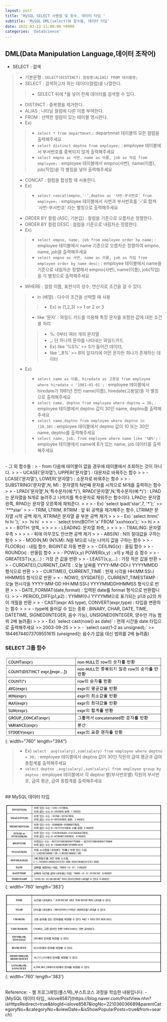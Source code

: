 ```yaml
---
layout: post
title: 'MySQL SELECT 사용법 및 함수, 데이터 타입 '
subtitle: 'MySQL DML(select)와 함수들, 데이터 타입'
date: 2022-03-22 11:00:00 +0900
categories: 'DataScience'
---
```


## DML(Data Manipulation Language,데이터 조작어)
- SELECT : 검색
> - 기본문형 : `SELECT(DISTINCT) 컬럼명(ALIAS) FROM 테이블명;`
> - SELECT : 검색하고자 하는 데이터(컬럼)을 나열한다.
> > - SELECT 뒤에 *를 넣어 전체 데이터를 검색할 수 있다.
> - DISTINCT : 중복행을 제거한다.
> - ALIAS : 나타날 컬럼에 다른 이름 부여한다.
> - FROM  : 선택한 컬럼이 있는 테이블 명시한다.
> - Ex)
> > - `select * from departmnet;`: departmnet 테이블의 모든 컬럼을  출력해주세요
> > - `select distinct deptno from employee;` : employee 테이블에서 부서번호를 중복되지 않게 출력해주세요
> > - `select empno as 사번, name as 이름, job as 직업 from employee;` : employee 테이블에서 empno(사번), name(이름), job(직업)을 각 별칭을 넣어 출력해주세요
> - CONCAT : 컬럼을 합성할 때 사용한다.
> - Ex)
> > - `select concat(empno,'-',deptno as '사번-부서번호' from employee;` : employee 테이블에서 사번과 부서번호를 '-'로 합쳐 '사번-부서번호' 라는 별칭으로 출력해주세요
> - ORDER BY 컬럼 (ASC; 기본값) : 컬럼을 기준으로 오름차순 정렬한다.
> - ORDER BY 컬럼 DESC : 컬럼을 기준으로 내림차순 정렬한다.  
> - Ex)
> > - `select empno, name, job from employee order by name;` : employee 테이블에서 name 기준으로 오름차순 정렬하여 empno, name, job을 출력해주세요
> > - `select empno as 사번, name as 이름, job as 직업 from employee order by name desc;` : employee 테이블에서 name을 기준으로 내림차순 정렬해서 empno(사번), name(이름), job(직업)을 각 별칭으로 출력해주세요 
> - WHERE : 컬럼 이름, 표현식의 상수, 연산자로 조건을 걸 수 있다.
> > - in (배열) : 다수의 조건을 선택할 때 사용
> > > - Ex) in (1,2,3) >> 1 or 2 or 3  
> > - like '문자' :  와일드 카드를 이용해 특정 문자를 포함한 값에 대한 조건을 처리  
> > > - %: 0부터 여러 개의 문자열
> > > - _: 단 하나의 문자를 나타내는 와일드카드 
> > > - Ex) like '%S%' >> S가 들어간 데이터, 
> > > - like '_B%' >> B의 앞자리에 어떤 문자든 하나가 존재하는 데이터
> - Ex)
> > - `select name as 이름, hiredate as 고용일 from employee where hiredate < '1981-01-01';` :  employee 테이블에서 hiredate가 1981년 전인 name(이름), hiredate(고용일)을 각 별칭으로 출력해주세요
> > - `select name, deptno from employee where deptno = 30;` : employee 테이블에서 deptno 값이 30인 name, deptno를 출력해주세요
> > - `select name,deptno from employee where deptno in (10,30)` : employee 테이블에서 deptno 값이 10 또는 30인 name, deptno를 출력해주세요
> > - `select name, job, from employee where name like '%B%';` : employee 테이블에서 name에 B가 있는 name, job 데이터를 출력해주세요
<br>
- 그 외 함수들 :
> - from 다음에 테이블이 없을 경우에 테이블에서 조회하는 것이 아니다.
> > - UCASE('문자열'), UPPER('문자열') : 대문자로 바꿔주는 함수
> > - LCASE('문자열'), LOWER('문자열') : 소문자로 바꿔주는 함수
> > - SUBSTRING('문자열',N, M) : 문자열의 N번째 문자를 시작으로 M개를 출력하는 함수
> > - LPAD('문자열',N,'특수문자(예:*)'), RPAD('문자열',N,'특수문자(예:*)') : LPAD는 문자열을 N개로 늘려주고 나머지를 특수문자로 채워주는 함수이다. LPAD는 문자열 왼쪽, RPAD는 문자열 오른쪽에 채워준다.
> > > - Ex) `select lpad('star',7, '*');` >> `***star`
> > - TRIM, LTRIM, RTRIM : 앞 뒤 공백을 제거해주는 함수, LTRIM은 문자열 시작 공백 제거, RTRIM은 문자열 끝 부분 공백 제거
> > > - Ex) `select ltrim(' hi hi ');` >> `hi hi`
> > > - `select trim(BOTH 'x' FROM 'xxxhixxx');` >> hi
> > > > - BOTH: 양쪽,
> > > > - LEADING: 문자열 좌측,
> > > > - TRAILING: 문자열 우측
> > > > - 뒤에 아무것도 안쓰면 공백 제거
> > - ABS(N) : N의 절대값을 구하는 함수
> > - MOD(N,M) (N%M): N을 M으로 나눈 나머지 값을 구하는 함수 
> > - FLOOR(x) : 내림 함수, BIGINT로 자동 변환
> > - CEILING(x) : 올림 함수
> > - ROUND(x) : 반올림 함수
> > - POW(x,y) POWER(x,y) : x의 y 제곱 승 함수
> > - GREATEST(x,y,...) : 가장 큰 값을 반환
> > - LEAST(x,y,...) : 가장 작은 값을 반환
> > - CURDATE(),CURRENT_DATE : 오늘 날짜를 YYYY-MM-DD나 YYYYMMDD 형식으로 반환
> > - CURTIME(), CURRENT_TIME : 현재 시각을 HH:MM:SS나 HHMMSS 형식으로 반환
> > - NOW(), SYSDATE() , CURRENT_TIMESTAMP : 오늘 현시각을 YYYY-MM-DD HH:MM:SS나 YYYYMMDDHHMMSS 형식으로 반환 
> > - DATE_FORMAT(date,format) : 입력된 date를 format 형식으로 반환합니다.
> > - PERIOD_DIFF(p1,p2) : YYMM이나 YYYYMM으로 표기되는 p1과 p2의 차이 개월을 반환
> > - CAST(expr AS type), CONVERT(expr,type) : 타입을 변환하는 함수
> > > - type에 들어갈 수 있는 종류 : BINARY, CHAR, DATE, TIME,  DATETIME, SIGNED(INTEGER, 음수 가능), UNSIGNED(INTEGER, 양수만 가능 범위 2배 늘려줌)
> > > - Ex) `select cast(now() as date)` : 현재 시간을 date 타입으로 출력해주세요 >> 2003-09-25 
> > > - `select cast(1-2 as unsigned);` >>  18446744073709551615 (unsigned는 음수가 없음 대신 범위를 2배 늘려줌)
<br>

### SELECT 그룹 함수

![selectgroupfunc](/img/posts/data/mysqlgroupfunc.png){: width="760" length="394"}

> - Ex) `select  avg(salary),sum(salary) from employee where deptno = 30;` : employee 테이블에서 deptno 값이 30인 직원의 급여 평균과 급여 총합계를 출력해주세요
> - `select deptno ,avg(salary),sum(salary) from employee group by deptno` : employee 테이블에서 각 deptno 별(부서번호별) 직원의 부서번호, 급여 평균, 급여 총합계를 출력해주세요

<BR>
## MySQL 데이터 타입

![datatype1](/img/posts/data/datatype1.png){: width='760' length='383'}


![datatype2](/img/posts/data/datatype2.png){: width='760' length='383'}

<br>
Reference: 
- 웹 프로그래밍(풀스택)_부스트코스 과정을 학습한 내용입니다. 
- [MySQL 데이터 타입_ islove8587](https://blog.naver.com/PostView.nhn?isHttpsRedirect=true&blogId=islove8587&logNo=221036036689&parentCategoryNo=&categoryNo=&viewDate=&isShowPopularPosts=true&from=search)
